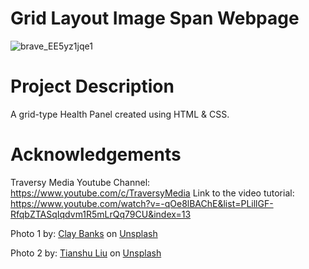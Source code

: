 # Grid Layout Image Span Webpage

![brave_EE5yz1jqe1](https://user-images.githubusercontent.com/110365482/195994216-25d997ac-93d1-4748-99e7-abb1140e9700.gif)


# Project Description

A grid-type Health Panel created using HTML & CSS.

# Acknowledgements

Traversy Media Youtube Channel: https://www.youtube.com/c/TraversyMedia
  Link to the video tutorial: https://www.youtube.com/watch?v=-qOe8lBAChE&list=PLillGF-RfqbZTASqIqdvm1R5mLrQq79CU&index=13<br />

Photo 1 by: 
<a href="https://unsplash.com/@claybanks?utm_source=unsplash&utm_medium=referral&utm_content=creditCopyText">Clay Banks</a> on <a href="https://unsplash.com/?utm_source=unsplash&utm_medium=referral&utm_content=creditCopyText">Unsplash</a>
  
Photo 2 by:
<a href="https://unsplash.com/@tianshu?utm_source=unsplash&utm_medium=referral&utm_content=creditCopyText">Tianshu Liu</a> on <a href="https://unsplash.com/?utm_source=unsplash&utm_medium=referral&utm_content=creditCopyText">Unsplash</a>
  

